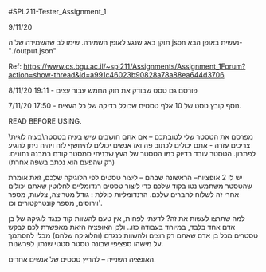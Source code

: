 #SPL211-Tester_Assignment_1

9/11/20

תוקן באג שנגע לאופן השמירה.
שימו לב שהשמירה של ה
json
נעשית באופן הבא-
"./output.json"

Ref:
https://www.cs.bgu.ac.il/~spl211/Assignments/Assignment_1Forum?action=show-thread&id=a991c46023b90828a78a88ea644d3706



8/11/20 19:11 - פורסם גם טסט שבודק את חוק החמש עבור עצים
  
  
7/11/20 17:50 - נוסף קובץ טסט של 10 אלף טסטים שכולל בדיקה של כל העצים. 


READ BEFORE USING.

מפרסם את הטסטר שלי לטובתכם – אם אתם חושבים שיש בעיה בטסטר\בעיה לוגית\ צריכים עזרה - אתם יכולים לכתוב פה ואז אנשים יכולים להיחשף לזה ויהיה ניתן להגיע לפתרון.
הטסטר עובד בדיוק כמו הטסטר של העץ שבניתי סמסטר קודם במבנה נתונים. (רק שהפעם הוא נכתב בשפה אחרת)

יש לו 2 אופציות–
הראשונה שבהם – 
ליצור טסטים לפי הלוגיקה שלכם, זאת אומרת שהטסטר משתמש נטו בקוד שלכם כדי ליצור טסטים רנדומליים לחלוטין שאתם יכולים אחרי זה לשלוח לחברים שלכם.
הרנדומליות כוללת : גודל מטריצה, צלעות, מספר וירוסים, מספר קונטרקטורים וכו'.


למה שתרצו לעשות את זה?
לדעתי לפחות, אין טעם להשוות קוד כנגד לוגיקה של בן אדם אחד בלבד, במיוחד בעבודה כזו.. ולכן האופציה הזאת מאפשרת לכם לבקש טסטרים מכל בן אדם שאתם רק רוצים ולהשוות כנגדם (והלוגיקה שלהם)  מבלי להסתמך על מישהו ספציפי שבונה טסטר סטטי שנתון לפרשנות.

האופציה השנייה –
להריץ טסטים של אנשים אחרים.
